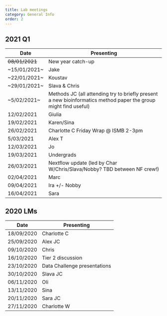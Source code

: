 ```yaml
---
title: Lab meetings
category: General Info
order: 2
---
```


## 2021 Q1
| Date | Presenting |
|-|-|
| ~~08/01/2021~~ | New year catch-up |
| ~15/01/2021~ | Jake |
| ~22/01/2021~ | Koustav |
| ~29/01/2021~ | Slava & Chris |
| ~5/02/2021~ | Methods JC (all attending try to briefly present a new bioinformatics method paper the group might find useful) |
| 12/02/2021 | Giulia |
| 19/02/2021 | Karen/Sina |
| 26/02/2021 | Charlotte C Friday Wrap @ ISMB 2-3pm |
| 5/03/2021 | Alex T |
| 12/03/2021 | Jo |
| 19/03/2021 | Undergrads|
| 26/03/2021 | Nextflow update (led by Char W/Chris/Slava/Nobby? TBD between NF crew!) |
| 02/04/2021 | Marc |
| 09/04/2021 | Ira +/- Nobby |
| 16/04/2021 | Sara


## 2020 LMs
| Date | Presenting |
|-|-|
| 18/09/2020 | Charlotte C |
| 25/09/2020 | Alex	JC |
| 09/10/2020 | Chris |
| 16/10/2020 | Tier 2 discussion |
| 23/10/2020 | Data Challenge presentations |
| 30/10/2020 | Slava JC |
| 06/11/2020 | Oli |
| 13/11/2020 | Sina |
| 20/11/2020 | Sara	JC |
| 27/11/2020 | Charlotte W |
